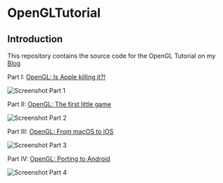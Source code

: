 # OpenGLTutorial

## Introduction

This repository contains the source code for the OpenGL Tutorial on my [Blog](http://www.rogerboesch.com/)

Part I: [OpenGL: Is Apple killing it?!](http://www.rogerboesch.com/posts/opengl-on-macos.html)


![Screenshot Part 1](http://www.rogerboesch.com/images/opengl-on-macos-I-1.png  )


Part II: [OpenGL: The first little game](http://www.rogerboesch.com/posts/opengl-game.html)


![Screenshot Part 2](http://www.rogerboesch.com/images/opengl-pong.gif)


Part III: [OpenGL: From macOS to iOS](http://www.rogerboesch.com/posts/opengl-game-ios.html)


![Screenshot Part 3](http://www.rogerboesch.com/images/opengl-pong-ios.gif)


Part IV: [OpenGL: Porting to Android](http://www.rogerboesch.com/posts/opengl-game-android.html)


![Screenshot Part 4](http://www.rogerboesch.com/images/opengl-pong-android.gif)
